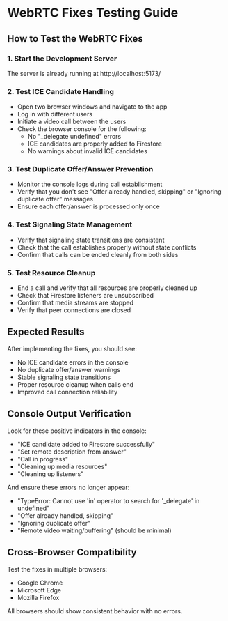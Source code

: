 # WebRTC Fixes Testing Guide

## How to Test the WebRTC Fixes

### 1. Start the Development Server
The server is already running at http://localhost:5173/

### 2. Test ICE Candidate Handling
- Open two browser windows and navigate to the app
- Log in with different users
- Initiate a video call between the users
- Check the browser console for the following:
  - No "_delegate undefined" errors
  - ICE candidates are properly added to Firestore
  - No warnings about invalid ICE candidates

### 3. Test Duplicate Offer/Answer Prevention
- Monitor the console logs during call establishment
- Verify that you don't see "Offer already handled, skipping" or "Ignoring duplicate offer" messages
- Ensure each offer/answer is processed only once

### 4. Test Signaling State Management
- Verify that signaling state transitions are consistent
- Check that the call establishes properly without state conflicts
- Confirm that calls can be ended cleanly from both sides

### 5. Test Resource Cleanup
- End a call and verify that all resources are properly cleaned up
- Check that Firestore listeners are unsubscribed
- Confirm that media streams are stopped
- Verify that peer connections are closed

## Expected Results

After implementing the fixes, you should see:
- No ICE candidate errors in the console
- No duplicate offer/answer warnings
- Stable signaling state transitions
- Proper resource cleanup when calls end
- Improved call connection reliability

## Console Output Verification

Look for these positive indicators in the console:
- "ICE candidate added to Firestore successfully"
- "Set remote description from answer"
- "Call in progress"
- "Cleaning up media resources"
- "Cleaning up listeners"

And ensure these errors no longer appear:
- "TypeError: Cannot use 'in' operator to search for '_delegate' in undefined"
- "Offer already handled, skipping"
- "Ignoring duplicate offer"
- "Remote video waiting/buffering" (should be minimal)

## Cross-Browser Compatibility

Test the fixes in multiple browsers:
- Google Chrome
- Microsoft Edge
- Mozilla Firefox

All browsers should show consistent behavior with no errors.